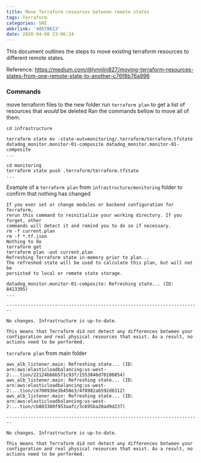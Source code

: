 ```yaml
---
title: Move Terraform resources between remote states
tags: Terraform
categories: SRE
abbrlink: '40578613'
date: 2020-04-08 23:06:24
---
```


This document outlines the steps to move existing terraform resources to different remote states.

Reference: https://medium.com/@lynnlin827/moving-terraform-resources-states-from-one-remote-state-to-another-c76f8b76a996

### Commands

move terraform files to the new folder
run `terraform plan` to get a list of resources that *would* be deleted
Ran the commands bellow to move all of them.

```
cd infrastructure
 
terraform state mv -state-out=monitoring/.terraform/terraform.tfstate datadog_monitor.monitor-01-composite datadog_monitor.monitor-01-composite
...
 
cd monitoring
terraform state push .terraform/terraform.tfstate
...
```

Example of a `terraform plan` from `infrastructure/monitoring` folder to confirm that nothing has changed

```
If you ever set or change modules or backend configuration for Terraform,
rerun this command to reinitialize your working directory. If you forget, other
commands will detect it and remind you to do so if necessary.
rm -f current.plan
rm -f *.tf.json
Nothing to do
terraform get
terraform plan -out current.plan
Refreshing Terraform state in-memory prior to plan...
The refreshed state will be used to calculate this plan, but will not be
persisted to local or remote state storage.
 
datadog_monitor.monitor-01-composite: Refreshing state... (ID: 8413395)
...

------------------------------------------------------------------------
 
No changes. Infrastructure is up-to-date.
 
This means that Terraform did not detect any differences between your
configuration and real physical resources that exist. As a result, no
actions need to be performed.
```

`terraform plan` from main folder

```
aws_alb_listener.main: Refreshing state... (ID: arn:aws:elasticloadbalancing:us-west-2:...tion/22124b66b571c93f/1553846d70106854)
aws_alb_listener.main: Refreshing state... (ID: arn:aws:elasticloadbalancing:us-west-2:...tion/ce700936e3b458e3/4f8982a6592d6312)
aws_alb_listener.main: Refreshing state... (ID: arn:aws:elasticloadbalancing:us-west-2:...tion/cb803380f953aafc/3c695ba20ad9d237)
 
------------------------------------------------------------------------
 
No changes. Infrastructure is up-to-date.
 
This means that Terraform did not detect any differences between your
configuration and real physical resources that exist. As a result, no
actions need to be performed.
```